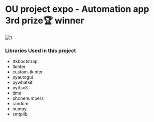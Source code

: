 <h1>OU project expo - Automation app 3rd prize🏆 winner</h1>

![1](https://github.com/user-attachments/assets/18300ac6-498b-42c7-802a-b73fc5253c4b)

<h3>Libraries Used in this project</h3>
<ul>
  <li>ttkbootstrap</li>
  <li>tkinter</li>
  <li>custom-tkinter</li>
  <li>pyautogui</li>
  <li>pywhatkit</li>
  <li>pyttsx3</li>
  <li>time</li>
  <li>phonenumbers</li>
  <li>random</li>
  <li>numpy</li>
  <li>smtplib</li>
</ul>



